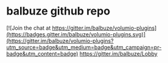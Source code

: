 # balbuze github repo

[![Join the chat at https://gitter.im/balbuze/volumio-plugins](https://badges.gitter.im/balbuze/volumio-plugins.svg)](https://gitter.im/balbuze/volumio-plugins?utm_source=badge&utm_medium=badge&utm_campaign=pr-badge&utm_content=badge)
https://gitter.im/balbuze/Lobby
